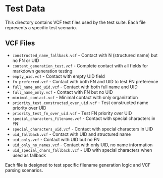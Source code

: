 # Test Data

This directory contains VCF test files used by the test suite. Each file represents a specific test scenario.

## VCF Files

- `constructed_name_fallback.vcf` - Contact with N (structured name) but no FN or UID
- `content_generation_test.vcf` - Complete contact with all fields for markdown generation testing
- `empty_uid.vcf` - Contact with empty UID field
- `fn_preferred.vcf` - Contact with both FN and UID to test FN preference
- `full_name_and_uid.vcf` - Contact with both full name and UID
- `full_name_only.vcf` - Contact with FN but no UID
- `minimal_contact.vcf` - Minimal contact with only organization
- `priority_test_constructed_over_uid.vcf` - Test constructed name priority over UID
- `priority_test_fn_over_uid.vcf` - Test FN priority over UID
- `special_characters_filename.vcf` - Contact with special characters in FN
- `special_characters_uid.vcf` - Contact with special characters in UID
- `uid_fallback.vcf` - Contact with UID and structured name
- `uid_only.vcf` - Contact with UID but no FN
- `uid_only_no_names.vcf` - Contact with only UID, no name information
- `uid_special_chars_fallback.vcf` - UID with special characters when used as fallback

Each file is designed to test specific filename generation logic and VCF parsing scenarios.